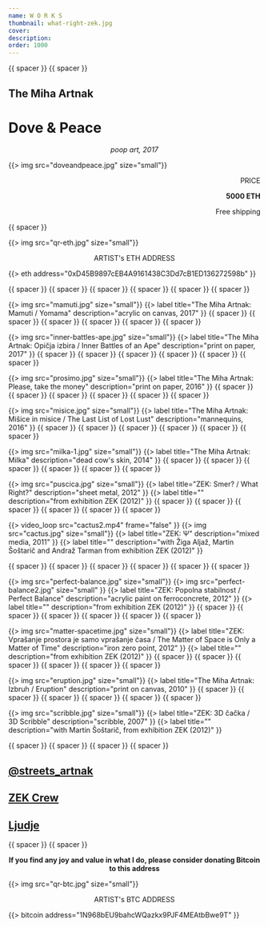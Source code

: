 ```yaml
---
name: W O R K S
thumbnail: what-right-zek.jpg
cover:
description:
order: 1000
---
```


{{ spacer }} {{ spacer }} 

## The Miha Artnak

# Dove & Peace

<p style="text-align: center;">
<i>poop art, 2017</i>
</p>

{{> img src="doveandpeace.jpg" size="small"}}

<p style="text-align: right;">
PRICE 
</p>

<p style="text-align: right;">
<b> 5000 ETH</b>
</p>

<p style="text-align: right;">
Free shipping
</p>

{{ spacer }}

{{> img src="qr-eth.jpg" size="small"}}

<p style="text-align: center;">
ARTIST's ETH ADDRESS 
</p>

<p style="text-align: center;">
</p>

{{> eth address="0xD45B9897cEB4A9161438C3Dd7cB1ED136272598b" }}

{{ spacer }} {{ spacer }} {{ spacer }} {{ spacer }} {{ spacer }} {{ spacer }} 

{{> img src="mamuti.jpg" size="small"}}
{{> label title="The Miha Artnak: Mamuti / Yomama" description="acrylic on canvas, 2017" }}
{{ spacer }} {{ spacer }} {{ spacer }} {{ spacer }} {{ spacer }} {{ spacer }}

{{> img src="inner-battles-ape.jpg" size="small"}}
{{> label title="The Miha Artnak: Opičja izbira / Inner Battles of an Ape" description="print on paper, 2017" }}
{{ spacer }} {{ spacer }} {{ spacer }} {{ spacer }} {{ spacer }} {{ spacer }}

{{> img src="prosimo.jpg" size="small"}}
{{> label title="The Miha Artnak: Please, take the money" description="print on paper, 2016" }}
{{ spacer }} {{ spacer }} {{ spacer }} {{ spacer }} {{ spacer }} {{ spacer }}

{{> img src="misice.jpg" size="small"}}
{{> label title="The Miha Artnak: Mišice in misice / The Last List of Lost Lust" description="mannequins, 2016" }}
{{ spacer }} {{ spacer }} {{ spacer }} {{ spacer }} {{ spacer }} {{ spacer }}

{{> img src="milka-1.jpg" size="small"}}
{{> label title="The Miha Artnak: Milka" description="dead cow's skin, 2014" }}
{{ spacer }} {{ spacer }} {{ spacer }} {{ spacer }} {{ spacer }} {{ spacer }}

{{> img src="puscica.jpg" size="small"}}
{{> label title="ZEK: Smer? / What Right?" description="sheet metal, 2012" }}
{{> label title="" description="from exhibition ZEK (2012)" }}
{{ spacer }} {{ spacer }} {{ spacer }} {{ spacer }} {{ spacer }} {{ spacer }}

{{> video_loop src="cactus2.mp4" frame="false" }}
{{> img src="cactus.jpg" size="small"}}
{{> label title="ZEK: Ψ" description="mixed media, 2011" }}
{{> label title="" description="with Žiga Aljaž, Martin Šoštarič and Andraž Tarman from exhibition ZEK (2012)" }}

{{ spacer }} {{ spacer }} {{ spacer }} {{ spacer }} {{ spacer }} {{ spacer }}

{{> img src="perfect-balance.jpg" size="small"}}
{{> img src="perfect-balance2.jpg" size="small" }}
{{> label title="ZEK: Popolna stabilnost / Perfect Balance" description="acrylic paint on ferroconcrete, 2012" }}
{{> label title="" description="from exhibition ZEK (2012)" }}
{{ spacer }} {{ spacer }} {{ spacer }} {{ spacer }} {{ spacer }} {{ spacer }}

{{> img src="matter-spacetime.jpg" size="small"}}
{{> label title="ZEK: Vprašanje prostora je samo vprašanje časa / The Matter of Space is Only a Matter of Time" description="iron zero point, 2012" }}
{{> label title="" description="from exhibition ZEK (2012)" }}
{{ spacer }} {{ spacer }} {{ spacer }} {{ spacer }} {{ spacer }} {{ spacer }}

{{> img src="eruption.jpg" size="small"}}
{{> label title="The Miha Artnak: Izbruh / Eruption" description="print on canvas, 2010" }}
{{ spacer }} {{ spacer }} {{ spacer }} {{ spacer }} {{ spacer }} {{ spacer }}

{{> img src="scribble.jpg" size="small"}}
{{> label title="ZEK: 3D čačka / 3D Scribble" description="scribble, 2007" }}
{{> label title="" description="with Martin Šoštarič, from exhibition ZEK (2012)" }}


{{ spacer }} {{ spacer }} {{ spacer }} {{ spacer }} 

## [@streets_artnak](www.instagram.com/streets_artnak)

## [ZEK Crew](www.zek.crew.com)

## [Ljudje](www.people.ooo)

{{ spacer }} {{ spacer }} 

<p style='text-align: center; font-weight: bold;'>If you find any joy and value in what I do, please consider donating Bitcoin to this address </p>
  
{{> img src="qr-btc.jpg" size="small"}}

<p style="text-align: center;">
ARTIST's BTC ADDRESS 
</p>
<p style="text-align: center;">
</p> 

{{> bitcoin address="1N968bEU9bahcWQazkx9PJF4MEAtbBwe9T" }}



